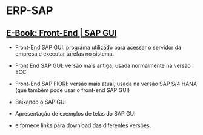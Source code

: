 # ERP-SAP

## [E-Book: Front-End | SAP GUI](https://drive.google.com/file/d/1vOQ-AA-gHGCRW1YrHC0c52ty99KMMu8n/view?usp=sharing)

- Front-End SAP GUI: programa utilizado para acessar o servidor da empresa e executar tarefas no sistema.  

- Front End SAP GUI: versão mais antiga, usada normalmente na versão ECC

- Front-End SAP FIORI: versão mais atual, usada na versão SAP S/4 HANA (que também pode usar o front-end SAP GUI) 

- Baixando o SAP GUI 

- Apresentação de exemplos de telas do SAP GUI

- e fornece links para download das diferentes versões.
